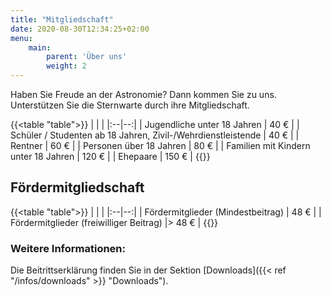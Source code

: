 ```yaml
---
title: "Mitgliedschaft"
date: 2020-08-30T12:34:25+02:00
menu:
    main: 
        parent: 'Über uns'
        weight: 2
---
```


Haben Sie Freude an der Astronomie? Dann kommen Sie zu uns. Unterstützen Sie die Sternwarte durch ihre Mitgliedschaft.

{{<table "table">}}
|   |   |
|:--|--:|
| Jugendliche unter 18 Jahren | 40 € |
| Schüler / Studenten ab 18 Jahren, Zivil-/Wehrdienstleistende | 40 € |
| Rentner | 60 € |
| Personen über 18 Jahren | 80 € |
| Familien mit Kindern unter 18 Jahren | 120 € |
| Ehepaare | 150 € |
{{</table>}}

## Fördermitgliedschaft
{{<table "table">}}
|   |   |
|:--|--:|
| Fördermitglieder (Mindestbeitrag) | 48 € |
| Fördermitglieder (freiwilliger Beitrag) |> 48 € |
{{</table>}}

### Weitere Informationen:

Die Beitrittserklärung finden Sie in der Sektion [Downloads]({{< ref "/infos/downloads" >}} "Downloads").